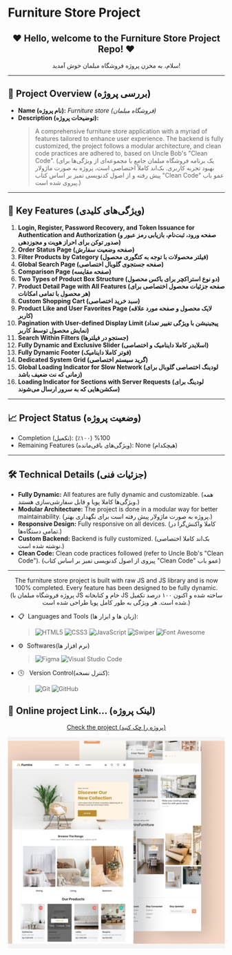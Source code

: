 # Furniture Store Project

<h2 align="center">❤ Hello, welcome to the Furniture Store Project Repo! ❤</h2>
<p align="center">سلام، به مخزن پروژه فروشگاه مبلمان خوش آمدید!</p>

---

## 🌟 **Project Overview (بررسی پروژه)**
- **Name (نام پروژه):** *Furniture store (فروشگاه مبلمان)*
- **Description (توضیحات پروژه):**
  > A comprehensive furniture store application with a myriad of features tailored to enhance user experience. The backend is fully customized, the project follows a modular architecture, and clean code practices are adhered to, based on Uncle Bob's "Clean Code". (یک برنامه فروشگاه مبلمان جامع با مجموعه‌ای از ویژگی‌ها برای بهبود تجربه کاربری. بک‌اند کاملاً اختصاصی است، پروژه به صورت ماژولار پیش رفته و از اصول کدنویسی تمیز بر اساس کتاب "Clean Code" عمو باب پیروی شده است.)

---

## 🔧 **Key Features (ویژگی‌های کلیدی)**
1. **Login, Register, Password Recovery, and Token Issuance for Authentication and Authorization (صفحه ورود، ثبت‌نام، بازیابی رمز عبور و صدور توکن برای احراز هویت و مجوزدهی)**
2. **Order Status Page (صفحه وضعیت سفارش)**
3. **Filter Products by Category (فیلتر محصولات با توجه به کتگوری محصول)**
4. **Global Search Page (صفحه جستجوی گلوبال اختصاصی)**
5. **Comparison Page (صفحه مقایسه)**
6. **Two Types of Product Box Structure (دو نوع استراکچر برای باکس محصول)**
7. **Product Detail Page with All Features (صفحه جزئیات محصول اختصاصی برای هر محصول با تمامی امکانات)**
8. **Custom Shopping Cart (سبد خرید اختصاصی)**
9. **Product Like and User Favorites Page (لایک محصول و صفحه مورد علاقه کاربر)**
10. **Pagination with User-defined Display Limit (پیجینیشن با ویژگی تغییر تعداد نمایش محصول توسط کاربر)**
11. **Search Within Filters (جستجو در فیلترها)**
12. **Fully Dynamic and Exclusive Slider (اسلایدر کاملا داینامیک و اختصاصی)**
13. **Fully Dynamic Footer (فوتر کاملا داینامیک)**
14. **Dedicated System Grid (گرید سیستم اختصاصی)**
15. **Global Loading Indicator for Slow Network (لودینگ اختصاصی گلوبال برای زمانی که نت ضعیف باشد)**
16. **Loading Indicator for Sections with Server Requests (لودینگ برای سکشن‌هایی که به سرور ارسال می‌شوند)**

---

## 📈 Project Status (وضعیت پروژه)
- Completion (تکمیل): 100% (۱۰۰٪)
- Remaining Features (ویژگی‌های باقی‌مانده): None (هیچکدام)
---

## 🛠 **Technical Details (جزئیات فنی)**
- **Fully Dynamic:** All features are fully dynamic and customizable. (همه ویژگی‌ها کاملا پویا و قابل سفارشی‌سازی هستند.)
- **Modular Architecture:** The project is done in a modular way for better maintainability. (پروژه به صورت ماژولار پیش رفته است برای نگهداری بهتر.)
- **Responsive Design:** Fully responsive on all devices. (کاملا واکنش‌گرا در تمامی دستگاه‌ها.)
- **Custom Backend:** Backend is fully customized. (بک‌اند کاملا اختصاصی نوشته شده است.)
- **Clean Code:** Clean code practices followed (refer to Uncle Bob's "Clean Code"). (پیروی از اصول کدنویسی تمیز بر اساس کتاب "Clean Code" عمو باب)

---

<p align="center"> The furniture store project is built with raw JS and JS library and is now 100% completed. Every feature has been designed to be fully dynamic. (پروژه فروشگاه مبلمان با JS خام و کتابخانه JS ساخته شده و اکنون ۱۰۰ درصد تکمیل شده است. هر ویژگی به طور کامل پویا طراحی شده است.) </p>

- 📋 &nbsp;Languages and Tools (زبان ها و ابزار ها):
  
  >![HTML5](https://a11ybadges.com/badge?logo=html5)
  >![CSS3](https://a11ybadges.com/badge?logo=css3)
  >![JavaScript](https://a11ybadges.com/badge?logo=javascript)
  >![Swiper](https://a11ybadges.com/badge?logo=swiper)
  >![Font Awesome](https://a11ybadges.com/badge?logo=fontawesome)

- ⚙️ &nbsp;Softwares(نرم افزار ها)  
   >![Figma](https://a11ybadges.com/badge?logo=figma)
   >![Visual Studio Code](https://a11ybadges.com/badge?logo=visualstudiocode)

- 🕓 &nbsp; Version Control(کنترل نسخه):

  >![Git](https://a11ybadges.com/badge?logo=git)
  >![GitHub](https://a11ybadges.com/badge?logo=github)


 <h2 >👀 Online project Link... (لینک پروژه)</h2> 
 
<p align="center">
 <a href="https://furniroo-store.vercel.app/">Check the project (پروژه را چک کنید)</a>
</p>
<img src="./frontend/Screenshot (41).png" alt="img-project">


